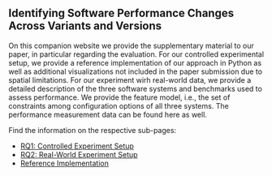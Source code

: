 ## Identifying Software Performance Changes Across Variants and Versions
On this companion website we provide the supplementary material to our paper, in particular regarding the evaluation. For our controlled experimental setup, we provide a reference implementation of our approach in Python as well as additional visualizations not included in the paper submission due to spatial limitations. For our experiment wirh real-world data, we provide a detailed description of the three software systems and benchmarks used to assess performance. We provide the feature model, i.e., the set of constraints among configuration options of all three systems. The performance measurement data can be found here as well.

Find the information on the respective sub-pages:
* [RQ1: Controlled Experiment Setup](controlled/README.md)
* [RQ2: Real-World Experiment Setup](realworld/README.md)
* [Reference Implementation](implementation/README.md)

